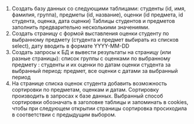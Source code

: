 1) Создать базу данных со следующими таблицами: студенты (id, имя, фамилия, группа), предметы (id, название), оценки (id предмета, id студента, оценка, дата оценки)
Таблицы студентов и предметов заполнить предварительно несколькими значениями.
2) Создать страницу с формой выставления оценки студенту по выбранному предмету (студента и предмет выбирать из списков select), дату вводить в формате YYYY-MM-DD
3) Создать запросы к БД и вывести результаты на страницу (или разные страницы):
список группы с оценками по выбранному предмету : студенты и их оценки по датам
оценки студента за выбранный период: предмет, все оценки с датами за выбранный период
4) На странице списка оценок студента добавить возможность сортировки по предметам, оценкам и датам.
Сортировку производить в запросах к базе данных.
Выбранный способ сортировки обозначать в заголовке таблицы и запоминать в cookies,
чтобы при следующем открытии страницы сортировка просиходила в соответствии с предыдущим выбором.
